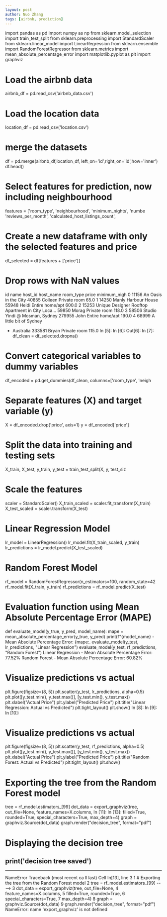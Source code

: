 ```yaml
---
layout: post
author: Nuo Zhang
tags: [airbnb, prediction]
---
```


import pandas as pd
import numpy as np
from sklearn.model_selection import train_test_split
from sklearn.preprocessing import StandardScaler
from sklearn.linear_model import LinearRegression
from sklearn.ensemble import RandomForestRegressor
from sklearn.metrics import mean_absolute_percentage_error
import matplotlib.pyplot as plt
import graphviz
# Load the airbnb data
airbnb_df = pd.read_csv('airbnb_data.csv')
# Load the location data
location_df = pd.read_csv('location.csv')
# merge the datasets 
df = pd.merge(airbnb_df,location_df,
                 left_on='id',right_on='id',how='inner')
df.head()
# Select features for prediction, now including neighbourhood
features = ['room_type', 'neighbourhood', 'minimum_nights', 'numbe
            'reviews_per_month', 'calculated_host_listings_count',
# Create a new dataframe with only the selected features and price
df_selected = df[features + ['price']]
# Drop rows with NaN values
id
name
host_id
host_name
room_type
price
minimum_nigh
0
11156
An Oasis
in the City
40855
Colleen
Private
room
65.0
1
14250
Manly
Harbour
House
55948
Heidi
Entire
home/apt
600.0
2
15253
Unique
Designer
Rooftop
Apartment
in City
Loca...
59850
Morag
Private
room
118.0
3
58506
Studio
Yindi @
Mosman,
Sydney
279955
John
Entire
home/apt
190.0
4
68999
A little bit
of Sydney
- Australia
333581
Bryan
Private
room
115.0
In [5]:
In [6]:
Out[6]:
In [7]:
df_clean = df_selected.dropna()
# Convert categorical variables to dummy variables
df_encoded = pd.get_dummies(df_clean, columns=['room_type', 'neigh
# Separate features (X) and target variable (y)
X = df_encoded.drop('price', axis=1)
y = df_encoded['price']
# Split the data into training and testing sets
X_train, X_test, y_train, y_test = train_test_split(X, y, test_siz
# Scale the features
scaler = StandardScaler()
X_train_scaled = scaler.fit_transform(X_train)
X_test_scaled = scaler.transform(X_test)
# Linear Regression Model
lr_model = LinearRegression()
lr_model.fit(X_train_scaled, y_train)
lr_predictions = lr_model.predict(X_test_scaled)
# Random Forest Model
rf_model = RandomForestRegressor(n_estimators=100, random_state=42
rf_model.fit(X_train, y_train)
rf_predictions = rf_model.predict(X_test)
# Evaluation function using Mean Absolute Percentage Error (MAPE)
def evaluate_model(y_true, y_pred, model_name):
    mape = mean_absolute_percentage_error(y_true, y_pred)
    print(f"{model_name} - Mean Absolute Percentage Error: {mape:.
evaluate_model(y_test, lr_predictions, "Linear Regression")
evaluate_model(y_test, rf_predictions, "Random Forest")
Linear Regression - Mean Absolute Percentage Error: 77.52%
Random Forest - Mean Absolute Percentage Error: 60.82%
# Visualize predictions vs actual
plt.figure(figsize=(8, 5))
plt.scatter(y_test, lr_predictions, alpha=0.5)
plt.plot([y_test.min(), y_test.max()], [y_test.min(), y_test.max()
plt.xlabel("Actual Price")
plt.ylabel("Predicted Price")
plt.title("Linear Regression: Actual vs Predicted")
plt.tight_layout()
plt.show()
In [8]:
In [9]:
In [10]:
# Visualize predictions vs actual
plt.figure(figsize=(8, 5))
plt.scatter(y_test, rf_predictions, alpha=0.5)
plt.plot([y_test.min(), y_test.max()], [y_test.min(), y_test.max()
plt.xlabel("Actual Price")
plt.ylabel("Predicted Price")
plt.title("Random Forest: Actual vs Predicted")
plt.tight_layout()
plt.show()
# Exporting the tree from the Random Forest model
tree = rf_model.estimators_[99]
dot_data = export_graphviz(tree, out_file=None, 
                           feature_names=X.columns, 
In [11]:
In [13]:
                           filled=True, rounded=True, 
                           special_characters=True,
                           max_depth=4)
graph = graphviz.Source(dot_data)
graph.render("decision_tree", format="pdf")
# Displaying the decision tree
print('decision tree saved')
-------------------------------------------------------------------
--------
NameError                                 Traceback (most recent ca
ll last)
Cell In[13], line 3
     1 # Exporting the tree from the Random Forest model
     2 tree = rf_model.estimators_[99]
----> 3 dot_data = export_graphviz(tree, out_file=None, 
     4                            feature_names=X.columns, 
     5                            filled=True, rounded=True, 
     6                            special_characters=True,
     7                            max_depth=4)
     8 graph = graphviz.Source(dot_data)
     9 graph.render("decision_tree", format="pdf")
NameError: name 'export_graphviz' is not defined
